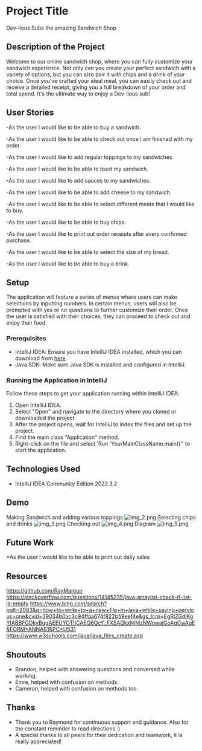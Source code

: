 # Project Title
Dev-lious  Subs the amazing Sandwich Shop
## Description of the Project

Welcome to our online sandwich shop, where you can fully customize your sandwich experience. Not only can you create your perfect sandwich with a variety of options, but you can also pair it with chips and a drink of your choice. Once you've crafted your ideal meal, you can easily check out and receive a detailed receipt, giving you a full breakdown of your order and total spend. It's the ultimate way to enjoy a Dev-lious sub!

## User Stories

-As the user I would like to be able to buy a sandwich.

-As the user I would like to be able to check out once I am finished with my order.

-As the user I would like to add regular toppings to my sandwiches.

-As the user I would like to be able to toast my sandwich.

-As the user I would like to add sauces to my sandwiches.

-As the user I would like to be able to add cheese to my sandwich.

-As the user I would like to be able to select different meats that I would like to buy.

-As the user I would like to be able to buy chips.

-As the user I would like to print out order receipts after every confirmed purchase.

-As the user I would like to be able to select the size of my bread.

-As the user I would like to be able to buy a drink.
## Setup

The application will feature a series of menus where users can make selections by inputting numbers. In certain menus, users will also be prompted with yes or no questions to further customize their order. Once the user is satisfied with their choices, they can proceed to check out and enjoy their food.
### Prerequisites

- IntelliJ IDEA: Ensure you have IntelliJ IDEA installed, which you can download from [here](https://www.jetbrains.com/idea/download/).
- Java SDK: Make sure Java SDK is installed and configured in IntelliJ.

### Running the Application in IntelliJ

Follow these steps to get your application running within IntelliJ IDEA:

1. Open IntelliJ IDEA.
2. Select "Open" and navigate to the directory where you cloned or downloaded the project.
3. After the project opens, wait for IntelliJ to index the files and set up the project.
4. Find the main class "Application" method.
5. Right-click on the file and select 'Run 'YourMainClassName.main()'' to start the application.

## Technologies Used

- IntelliJ IDEA Community Edition 2022.3.2
## Demo
Making Sandwich and adding various toppings
![img_2.png](img_2.png)
Selecting chips and drinks
![img_3.png](img_3.png)
Checking out
![img_4.png](img_4.png)
Diagram
![img_5.png](img_5.png)

## Future Work

*As the user I would like to be able to print out daily sales

## Resources
https://github.com/RayMaroun
https://stackoverflow.com/questions/14145235/java-arraylist-check-if-list-is-empty
https://www.bing.com/search?pglt=2083&q=how+to+write+to+a+new+file+in+java+while+saving+pervious+one&cvid=39034b0ac3c94ffaa674f822b59eef4e&gs_lcrp=EgRlZGdlKgYIABBFGDkyBggAEEUYOTIICAEQ6QcY_FXSAQkxNjMzNWowajGoAgCwAgE&FORM=ANNAB1&PC=U531
https://www.w3schools.com/java/java_files_create.asp


## Shoutouts

- Brandon, helped with answering questions and conversed while working.
- Emre, helped with confusion on methods.
- Cameron, helped with confusion on methods too.


## Thanks

- Thank you to Raymond for continuous support and guidance. Also for the constant reminder to read directions :)
- A special thanks to all peers for their dedication and teamwork, it is really appreciated!